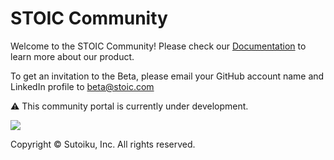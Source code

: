 # STOIC Community

Welcome to the STOIC Community! Please check our [Documentation](https://github.com/stoic-doc/Community/discussions/categories/documentation) to learn more about our product.

To get an invitation to the Beta, please email your GitHub account name and LinkedIn profile to [beta@stoic.com](mailto:beta@stoic.com)

⚠️ This community portal is currently under development.

<img src="https://stoic-doc.github.io/Community/images/illustrations/Teaching%20Cropped.png"></img>

Copyright © Sutoiku, Inc. All rights reserved.
